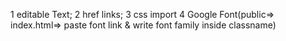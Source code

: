 1 <contentEditable/> editable  Text;
2 <a></a> href links;
3 css import 
4 Google Font(public=> index.html=> paste  font link & write font family inside classname)